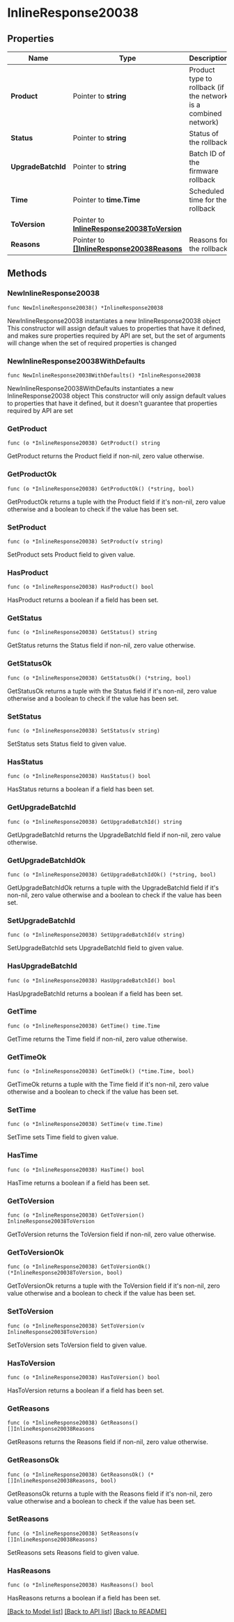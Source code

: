 # InlineResponse20038

## Properties

Name | Type | Description | Notes
------------ | ------------- | ------------- | -------------
**Product** | Pointer to **string** | Product type to rollback (if the network is a combined network) | [optional] 
**Status** | Pointer to **string** | Status of the rollback | [optional] 
**UpgradeBatchId** | Pointer to **string** | Batch ID of the firmware rollback | [optional] 
**Time** | Pointer to **time.Time** | Scheduled time for the rollback | [optional] 
**ToVersion** | Pointer to [**InlineResponse20038ToVersion**](InlineResponse20038ToVersion.md) |  | [optional] 
**Reasons** | Pointer to [**[]InlineResponse20038Reasons**](InlineResponse20038Reasons.md) | Reasons for the rollback | [optional] 

## Methods

### NewInlineResponse20038

`func NewInlineResponse20038() *InlineResponse20038`

NewInlineResponse20038 instantiates a new InlineResponse20038 object
This constructor will assign default values to properties that have it defined,
and makes sure properties required by API are set, but the set of arguments
will change when the set of required properties is changed

### NewInlineResponse20038WithDefaults

`func NewInlineResponse20038WithDefaults() *InlineResponse20038`

NewInlineResponse20038WithDefaults instantiates a new InlineResponse20038 object
This constructor will only assign default values to properties that have it defined,
but it doesn't guarantee that properties required by API are set

### GetProduct

`func (o *InlineResponse20038) GetProduct() string`

GetProduct returns the Product field if non-nil, zero value otherwise.

### GetProductOk

`func (o *InlineResponse20038) GetProductOk() (*string, bool)`

GetProductOk returns a tuple with the Product field if it's non-nil, zero value otherwise
and a boolean to check if the value has been set.

### SetProduct

`func (o *InlineResponse20038) SetProduct(v string)`

SetProduct sets Product field to given value.

### HasProduct

`func (o *InlineResponse20038) HasProduct() bool`

HasProduct returns a boolean if a field has been set.

### GetStatus

`func (o *InlineResponse20038) GetStatus() string`

GetStatus returns the Status field if non-nil, zero value otherwise.

### GetStatusOk

`func (o *InlineResponse20038) GetStatusOk() (*string, bool)`

GetStatusOk returns a tuple with the Status field if it's non-nil, zero value otherwise
and a boolean to check if the value has been set.

### SetStatus

`func (o *InlineResponse20038) SetStatus(v string)`

SetStatus sets Status field to given value.

### HasStatus

`func (o *InlineResponse20038) HasStatus() bool`

HasStatus returns a boolean if a field has been set.

### GetUpgradeBatchId

`func (o *InlineResponse20038) GetUpgradeBatchId() string`

GetUpgradeBatchId returns the UpgradeBatchId field if non-nil, zero value otherwise.

### GetUpgradeBatchIdOk

`func (o *InlineResponse20038) GetUpgradeBatchIdOk() (*string, bool)`

GetUpgradeBatchIdOk returns a tuple with the UpgradeBatchId field if it's non-nil, zero value otherwise
and a boolean to check if the value has been set.

### SetUpgradeBatchId

`func (o *InlineResponse20038) SetUpgradeBatchId(v string)`

SetUpgradeBatchId sets UpgradeBatchId field to given value.

### HasUpgradeBatchId

`func (o *InlineResponse20038) HasUpgradeBatchId() bool`

HasUpgradeBatchId returns a boolean if a field has been set.

### GetTime

`func (o *InlineResponse20038) GetTime() time.Time`

GetTime returns the Time field if non-nil, zero value otherwise.

### GetTimeOk

`func (o *InlineResponse20038) GetTimeOk() (*time.Time, bool)`

GetTimeOk returns a tuple with the Time field if it's non-nil, zero value otherwise
and a boolean to check if the value has been set.

### SetTime

`func (o *InlineResponse20038) SetTime(v time.Time)`

SetTime sets Time field to given value.

### HasTime

`func (o *InlineResponse20038) HasTime() bool`

HasTime returns a boolean if a field has been set.

### GetToVersion

`func (o *InlineResponse20038) GetToVersion() InlineResponse20038ToVersion`

GetToVersion returns the ToVersion field if non-nil, zero value otherwise.

### GetToVersionOk

`func (o *InlineResponse20038) GetToVersionOk() (*InlineResponse20038ToVersion, bool)`

GetToVersionOk returns a tuple with the ToVersion field if it's non-nil, zero value otherwise
and a boolean to check if the value has been set.

### SetToVersion

`func (o *InlineResponse20038) SetToVersion(v InlineResponse20038ToVersion)`

SetToVersion sets ToVersion field to given value.

### HasToVersion

`func (o *InlineResponse20038) HasToVersion() bool`

HasToVersion returns a boolean if a field has been set.

### GetReasons

`func (o *InlineResponse20038) GetReasons() []InlineResponse20038Reasons`

GetReasons returns the Reasons field if non-nil, zero value otherwise.

### GetReasonsOk

`func (o *InlineResponse20038) GetReasonsOk() (*[]InlineResponse20038Reasons, bool)`

GetReasonsOk returns a tuple with the Reasons field if it's non-nil, zero value otherwise
and a boolean to check if the value has been set.

### SetReasons

`func (o *InlineResponse20038) SetReasons(v []InlineResponse20038Reasons)`

SetReasons sets Reasons field to given value.

### HasReasons

`func (o *InlineResponse20038) HasReasons() bool`

HasReasons returns a boolean if a field has been set.


[[Back to Model list]](../README.md#documentation-for-models) [[Back to API list]](../README.md#documentation-for-api-endpoints) [[Back to README]](../README.md)


